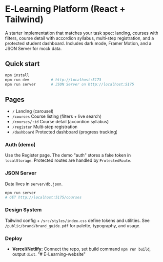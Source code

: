 
# E‑Learning Platform (React + Tailwind)

A starter implementation that matches your task spec: landing, courses with filters,
course detail with accordion syllabus, multi‑step registration, and a protected student dashboard.
Includes dark mode, Framer Motion, and a JSON Server for mock data.

## Quick start

```bash
npm install
npm run dev          # http://localhost:5173
npm run server       # JSON Server on http://localhost:5175
```

## Pages
- `/` Landing (carousel)
- `/courses` Course listing (filters + live search)
- `/courses/:id` Course detail (accordion syllabus)
- `/register` Multi‑step registration
- `/dashboard` Protected dashboard (progress tracking)

### Auth (demo)
Use the Register page. The demo "auth" stores a fake token in `localStorage`.
Protected routes are handled by `ProtectedRoute`.

### JSON Server
Data lives in `server/db.json`.
```bash
npm run server
# GET http://localhost:5175/courses
```

### Design System
Tailwind config + `/src/styles/index.css` define tokens and utilities.
See `/public/brand/brand_guide.pdf` for palette, typography, and usage.

### Deploy
- **Vercel/Netlify:** Connect the repo, set build command `npm run build`, output `dist`.
"# E-Learning-website" 
